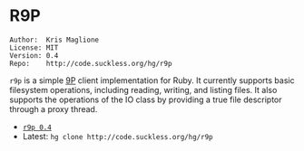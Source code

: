 R9P
===
    Author:  Kris Maglione
    License: MIT
    Version: 0.4
    Repo:    http://code.suckless.org/hg/r9p

`r9p` is a simple [9P](http://cat-v.org/9p/) client implementation for Ruby. It currently supports basic filesystem operations, including reading, writing, and listing files. It also supports the operations of the IO class by providing a true file descriptor through a proxy thread.

* [`r9p 0.4`](http://code.suckless.org/dl/libs/r9p-0.4.tgz)
* Latest: `hg clone http://code.suckless.org/hg/r9p`


